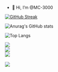 - 👋 Hi, I’m @MC-3000
  
[![GitHub Streak](https://streak-stats.demolab.com?user=%20MC-3000&date_format=M%20j%5B%2C%20Y%5D&exclude_days=Fri)](https://git.io/streak-stats)
 
![Anurag's GitHub stats](https://github-readme-stats.vercel.app/api?username=MC-3000&show_icons=true)

![Top Langs](https://github-readme-stats.vercel.app/api/top-langs/?username=MC-3000&layout=compact)
 

<div>
  <div>
<!--     <p>Language</p> -->
    <a href="https://skillicons.dev">
      <img src="https://skillicons.dev/icons?i=c,cs,cpp,js,ts,py" />
    </a>
  </div>

  <div>
<!--     <p>Framework</p> -->
    <a href="https://skillicons.dev">
      <img src="https://skillicons.dev/icons?i=materialui,mysql,nextjs,nginx,nodejs,sequelize,tensorflow,pytorch,opencv" />
    </a>
  </div>

  <div>
<!--     <p>Base System</p> -->
    <a href="https://skillicons.dev">
      <img src="https://skillicons.dev/icons?i=linux,windows,vscode,git,bash,docker,vim,yarn,postman" />
    </a>
  </div>
</div>
<br>
<a href="https://u8views.com/github/MC-3000"><img src="https://u8views.com/api/v1/github/profiles/53736576/views/day-week-month-total-count.svg"></a>
